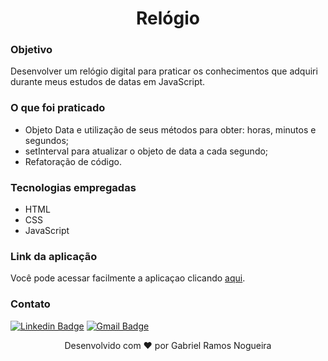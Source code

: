 <h1 align="center">Relógio</h1>

### Objetivo
Desenvolver um relógio digital para praticar os conhecimentos que adquiri durante meus estudos de datas em JavaScript. 

### O que foi praticado
- Objeto Data e utilização de seus métodos para obter: horas, minutos e segundos;
- setInterval para atualizar o objeto de data a cada segundo;
- Refatoração de código.

###  Tecnologias empregadas
- HTML
- CSS
- JavaScript

### Link da aplicação
Você pode acessar facilmente a aplicaçao clicando [aqui](https://sou-gabriel.github.io/relogio-digital/).

### Contato
[![Linkedin Badge](https://img.shields.io/badge/-LinkedIn-blue?style=flat-square&logo=Linkedin&logoColor=white&link=https://www.linkedin.com/in/gabriel-ramos-586656179/)](https://www.linkedin.com/in/gabriel-ramos-586656179/)
[![Gmail Badge](https://img.shields.io/badge/-Gmail-D14836?&style=flat-square&logo=Gmail&logoColor=white&link=mailto:dev.gabrielramos@gmail.com)](mailto:dev.gabrielramos@gmail.com)

<p align="center">Desenvolvido com ❤️ por Gabriel Ramos Nogueira</p>
